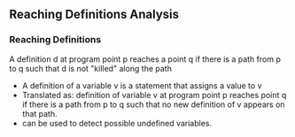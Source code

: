 ## Reaching Definitions Analysis
### Reaching Definitions
A definition d at program point p reaches a point q if there is a path from p to q such that d is not "killed" along the path
- A definition of a variable v is a statement that assigns a value to v
- Translated as: definition of variable v at program point p reaches point q if there is a path from p to q such that no new definition of v appears on that path.
- can be used to detect possible undefined variables.